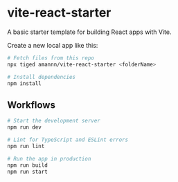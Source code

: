 # vite-react-starter

A basic starter template for building React apps with Vite.

Create a new local app like this:

```sh
# Fetch files from this repo
npx tiged amannn/vite-react-starter <folderName>

# Install dependencies
npm install
```

## Workflows

```sh
# Start the development server
npm run dev

# Lint for TypeScript and ESLint errors
npm run lint

# Run the app in production
npm run build
npm run start
```
